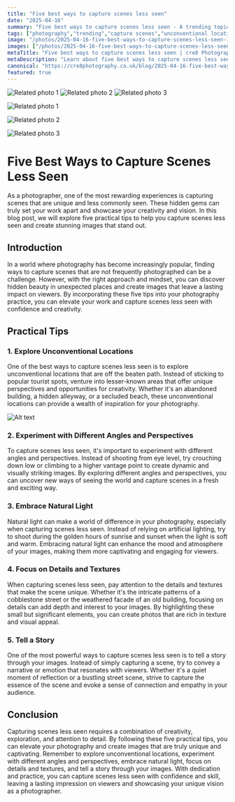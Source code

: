 ```yaml
---
title: "Five best ways to capture scenes less seen"
date: "2025-04-16"
summary: "Five best ways to capture scenes less seen - A trending topic in photography."
tags: ["photography","trending","capture scenes","unconventional locations","natural light","details","textures","angles","perspectives","storytelling","creativity"]
image: "/photos/2025-04-16-five-best-ways-to-capture-scenes-less-seen-1.jpg"
images: ["/photos/2025-04-16-five-best-ways-to-capture-scenes-less-seen-1.jpg","/photos/2025-04-16-five-best-ways-to-capture-scenes-less-seen-2.jpg","/photos/2025-04-16-five-best-ways-to-capture-scenes-less-seen-3.jpg"]
metaTitle: "Five best ways to capture scenes less seen | cre8 Photography"
metaDescription: "Learn about five best ways to capture scenes less seen in photography with practical tips and insights."
canonical: "https://cre8photography.co.uk/blog/2025-04-16-five-best-ways-to-capture-scenes-less-seen"
featured: true
---
```


<!-- Gallery as HTML -->

<div class="grid grid-cols-1 sm:grid-cols-2 md:grid-cols-3 gap-4">
  <img src="/photos/2025-04-16-five-best-ways-to-capture-scenes-less-seen-1.jpg" alt="Related photo 1" class="w-full rounded-lg" />
<img src="/photos/2025-04-16-five-best-ways-to-capture-scenes-less-seen-2.jpg" alt="Related photo 2" class="w-full rounded-lg" />
<img src="/photos/2025-04-16-five-best-ways-to-capture-scenes-less-seen-3.jpg" alt="Related photo 3" class="w-full rounded-lg" />
</div>


<!-- Gallery as Markdown -->
![Related photo 1](/photos/2025-04-16-five-best-ways-to-capture-scenes-less-seen-1.jpg)


![Related photo 2](/photos/2025-04-16-five-best-ways-to-capture-scenes-less-seen-2.jpg)


![Related photo 3](/photos/2025-04-16-five-best-ways-to-capture-scenes-less-seen-3.jpg)



# Five Best Ways to Capture Scenes Less Seen

As a photographer, one of the most rewarding experiences is capturing scenes that are unique and less commonly seen. These hidden gems can truly set your work apart and showcase your creativity and vision. In this blog post, we will explore five practical tips to help you capture scenes less seen and create stunning images that stand out.

## Introduction

In a world where photography has become increasingly popular, finding ways to capture scenes that are not frequently photographed can be a challenge. However, with the right approach and mindset, you can discover hidden beauty in unexpected places and create images that leave a lasting impact on viewers. By incorporating these five tips into your photography practice, you can elevate your work and capture scenes less seen with confidence and creativity.

## Practical Tips

### 1. Explore Unconventional Locations

One of the best ways to capture scenes less seen is to explore unconventional locations that are off the beaten path. Instead of sticking to popular tourist spots, venture into lesser-known areas that offer unique perspectives and opportunities for creativity. Whether it's an abandoned building, a hidden alleyway, or a secluded beach, these unconventional locations can provide a wealth of inspiration for your photography.

![Alt text](/path/to/image)

### 2. Experiment with Different Angles and Perspectives

To capture scenes less seen, it's important to experiment with different angles and perspectives. Instead of shooting from eye level, try crouching down low or climbing to a higher vantage point to create dynamic and visually striking images. By exploring different angles and perspectives, you can uncover new ways of seeing the world and capture scenes in a fresh and exciting way.

### 3. Embrace Natural Light

Natural light can make a world of difference in your photography, especially when capturing scenes less seen. Instead of relying on artificial lighting, try to shoot during the golden hours of sunrise and sunset when the light is soft and warm. Embracing natural light can enhance the mood and atmosphere of your images, making them more captivating and engaging for viewers.

### 4. Focus on Details and Textures

When capturing scenes less seen, pay attention to the details and textures that make the scene unique. Whether it's the intricate patterns of a cobblestone street or the weathered facade of an old building, focusing on details can add depth and interest to your images. By highlighting these small but significant elements, you can create photos that are rich in texture and visual appeal.

### 5. Tell a Story

One of the most powerful ways to capture scenes less seen is to tell a story through your images. Instead of simply capturing a scene, try to convey a narrative or emotion that resonates with viewers. Whether it's a quiet moment of reflection or a bustling street scene, strive to capture the essence of the scene and evoke a sense of connection and empathy in your audience.

## Conclusion

Capturing scenes less seen requires a combination of creativity, exploration, and attention to detail. By following these five practical tips, you can elevate your photography and create images that are truly unique and captivating. Remember to explore unconventional locations, experiment with different angles and perspectives, embrace natural light, focus on details and textures, and tell a story through your images. With dedication and practice, you can capture scenes less seen with confidence and skill, leaving a lasting impression on viewers and showcasing your unique vision as a photographer.

